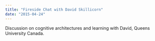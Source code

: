 ```yaml
---
title: "Fireside Chat with David Skillicorn"
date: "2015-04-24"
---
```

Discussion on cognitive architectures and learning with David, Queens University Canada.